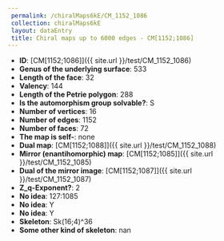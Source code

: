 ```yaml
--- 
 permalink: /chiralMaps6kE/CM_1152_1086 
 collection: chiralMaps6kE
 layout: dataEntry
 title: Chiral maps up to 6000 edges - CM[1152;1086]
---
```


- **ID**: [CM[1152;1086]]({{ site.url }}/test/CM_1152_1086)
- **Genus of the underlying surface**: 533
- **Length of the face**: 32
- **Valency**: 144
- **Length of the Petrie polygon**: 288
- **Is the automorphism group solvable?**: S
- **Number of vertices**: 16
- **Number of edges**: 1152
- **Number of faces**: 72
- **The map is self-**: none
- **Dual map**: [CM[1152;1088]]({{ site.url }}/test/CM_1152_1088)
- **Mirror (enantihomorphic) map**: [CM[1152;1085]]({{ site.url }}/test/CM_1152_1085)
- **Dual of the mirror image**: [CM[1152;1087]]({{ site.url }}/test/CM_1152_1087)
- **Z_q-Exponent?**: 2
- **No idea**:  127:1085
- **No idea**: Y
- **No idea**: Y
- **Skeleton**: Sk(16;4)^36
- **Some other kind of skeleton**: nan
